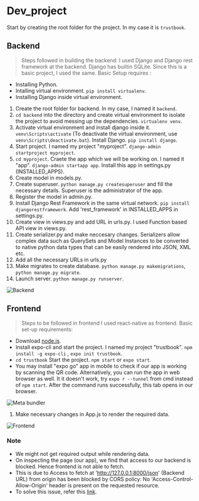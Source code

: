 # **Dev_project**

Start by creating the root folder for the project. In my case it is ```trustbook```.

## **Backend**
>Steps followed in building the backend:
I used Django and Django rest framework at the backend. Django has builtin SQLite. Since this is a basic project, I used the same.
Basic Setup requires : 
- Installing Python.
- Intalling virtual environment. ```pip install virtualenv```.
- Installing Django inside virtual environment.


1. Create the root folder for backend. In my case, I named it ```backend```.
2. ```cd backend``` into the directory and create virtual environment to isolate the project to avoid messing up the dependencies. ```virtualenv venv```.
3. Activate virtual environment and install django inside it. ```venv\Scripts\activate``` (To deactivate the virtual environment, use ```venv\Scripts\deactivate.bat```). Install Django. ```pip install django```.
4. Start project. I named my project "myproject". ```django-admin startproject myproject```.
5. ```cd myproject```. Craete the app which we will be working on. I named it "app". ```django-admin startapp app```.  Install this app in settings.py (INSTALLED_APPS).
6. Create model in models.py.
7. Create superuser. ```python manage.py createsuperuser``` and fill the necessary details. Superuser is the administrator of the app.
8. Register the model in admin.py.
9. Install Django Rest Framework in the same virtual network. ```pip install djangorestframework```. Add 'rest_framework' in INSTALLED_APPS in settings.py.
10. Create view in views.py and add URL in urls.py. I used Function based API view in views.py.
11. Create serializer.py and make neccesary changes. Serializers allow complex data such as QuerySets and Model Instances to be converted to native python data types that can be easily rendered into JSON, XML etc.
12. Add all the necessary URLs in urls.py
13. Make migrates to create database. ```python manage.py makemigrations```, ```python manage.py migrate```.
14. Launch server. ```python manage.py runserver```.

![Backend](https://drive.google.com/uc?export=view&id=1pNqvUfXtbYKQQD10x6ZCbrwfw1FBUJlG)

## **Frontend**
> Steps to be followed in frontend
I used react-native as frontend.
Basic set-up requirements:
- Download [node.js](https://nodejs.org/en/download/).
- Install expo-cli and start the project. I named my project "trustbook". ```npm install -g expo-cli``` , ```expo init trustbook```.
- ```cd trustbook``` Start the project. ```npm start``` or ```expo start```.
- You may install "expo go" app in mobile to check if our app is working by scanning the QR code. Alternatively, you can run the app in web browser as well. It it doesn't work, try ```expo r --tunnel``` from cmd instead of ```npm start```. After the command runs successfully, this tab opens in our browser.

![Meta bundler](https://drive.google.com/uc?export=view&id=1HFzeLZOc2euxBYnl_TL3Lq7KanKmTX1S)

1. Make necessary changes in App.js to render the required data.

![Frontend](https://drive.google.com/uc?export=view&id=1mAqIjEpGnrn3sxSpGsS4nUwulwT7Rzn9)

### Note

- We might not get required output while rendering data. 
- On inspecting the page (our app), we find that access to our backend is blocked. Hence frontend is not able to fetch. 
- This is due to Access to fetch at 'http://127.0.0.1:8000/json' (Backend URL) from origin  has been blocked by CORS policy: No 'Access-Control-Allow-Origin' header is present on the requested resource.
- To solve this issue, refer this [link](https://dzone.com/articles/how-to-fix-django-cors-error).
